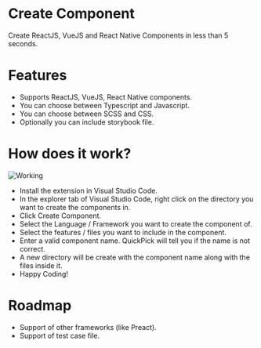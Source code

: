 # Create Component

Create ReactJS, VueJS and React Native Components in less than 5 seconds.

# Features
  - Supports ReactJS, VueJS, React Native components.
  - You can choose between Typescript and Javascript.
  - You can choose between SCSS and CSS.
  - Optionally you can include storybook file.

# How does it work?

![Working](https://i.imgur.com/5LwW6Bo.gif)

  - Install the extension in Visual Studio Code.
  - In the explorer tab of Visual Studio Code, right click on the directory you want to create the components in.
  - Click Create Component.
  - Select the Language / Framework you want to create the component of.
  - Select the features / files you want to include in the component.
  - Enter a valid component name. QuickPick will tell you if the name is not correct.
  - A new directory will be create with the component name along with the files inside it.
  - Happy Coding!

# Roadmap

 - Support of other frameworks (like Preact).
 - Support of test case file.